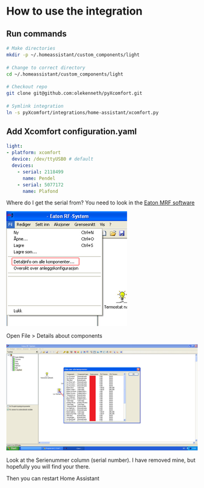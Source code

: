 # How to use the integration

## Run commands
```bash
# Make directories
mkdir -p ~/.homeassistant/custom_components/light

# Change to correct directory
cd ~/.homeassistant/custom_components/light

# Checkout repo
git clone git@github.com:olekenneth/pyXcomfort.git

# Symlink integration
ln -s pyXcomfort/integrations/home-assistant/xcomfort.py
```

## Add Xcomfort configuration.yaml
```yaml
light:
- platform: xcomfort
  device: /dev/ttyUSB0 # default
  devices:
    - serial: 2118499
      name: Pendel
    - serial: 5077172
      name: Plafond
```
Where do I get the serial from? You need to look in the [Eaton MRF software](http://www.eaton.eu/Europe/Electrical/ProductsServices/Residential/xComfort-RFSmartHomeSolutions/PCT_1118492#tabs-11)

![Eaton MRF File menu](./images/MRF-menu.jpg)

Open File > Details about components

![Eaton MRF Detail screen](./images/MRF-details.jpg)

Look at the Serienummer column (serial number). I have removed mine, but hopefully you will find your there.

Then you can restart Home Assistant
